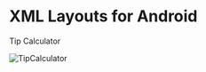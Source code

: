 # XML Layouts for Android
 Tip Calculator
 
![TipCalculator](https://user-images.githubusercontent.com/116700223/226090194-90e6133f-4f19-4e67-98f9-8889e5199314.gif)
